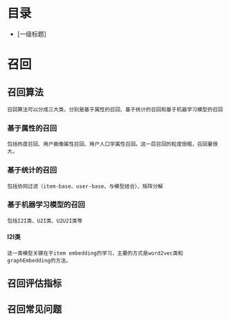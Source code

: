 # 目录
- [一级标题]
# 召回
## 召回算法
    召回算法可以分成三大类，分别是基于属性的召回、基于统计的召回和基于机器学习模型的召回
### 基于属性的召回
    包括热度召回、用户画像属性召回、用户人口学属性召回。这一层召回的粒度很粗，召回量很大。
### 基于统计的召回
    包括协同过滤（item-base、user-base、与模型结合）、矩阵分解
### 基于机器学习模型的召回
    包括I2I类、U2I类、U2U2I类等
#### I2I类
    这一类模型关键在于item embedding的学习，主要的方式是word2vec类和graphEmbedding的方法。
    
### 
## 召回评估指标
## 召回常见问题
